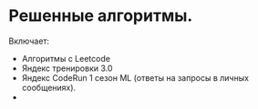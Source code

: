 # Решенные алгоритмы.

Включает:
  - Алгоритмы с Leetcode
  - Яндекс тренировки 3.0
  - Яндекс CodeRun 1 сезон ML (ответы на запросы в личных сообщениях).
  - 
